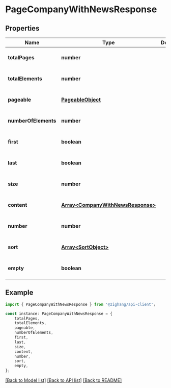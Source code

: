 # PageCompanyWithNewsResponse


## Properties

Name | Type | Description | Notes
------------ | ------------- | ------------- | -------------
**totalPages** | **number** |  | [optional] [default to undefined]
**totalElements** | **number** |  | [optional] [default to undefined]
**pageable** | [**PageableObject**](PageableObject.md) |  | [optional] [default to undefined]
**numberOfElements** | **number** |  | [optional] [default to undefined]
**first** | **boolean** |  | [optional] [default to undefined]
**last** | **boolean** |  | [optional] [default to undefined]
**size** | **number** |  | [optional] [default to undefined]
**content** | [**Array&lt;CompanyWithNewsResponse&gt;**](CompanyWithNewsResponse.md) |  | [optional] [default to undefined]
**number** | **number** |  | [optional] [default to undefined]
**sort** | [**Array&lt;SortObject&gt;**](SortObject.md) |  | [optional] [default to undefined]
**empty** | **boolean** |  | [optional] [default to undefined]

## Example

```typescript
import { PageCompanyWithNewsResponse } from '@zighang/api-client';

const instance: PageCompanyWithNewsResponse = {
    totalPages,
    totalElements,
    pageable,
    numberOfElements,
    first,
    last,
    size,
    content,
    number,
    sort,
    empty,
};
```

[[Back to Model list]](../README.md#documentation-for-models) [[Back to API list]](../README.md#documentation-for-api-endpoints) [[Back to README]](../README.md)
